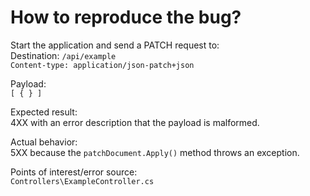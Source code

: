 # How to reproduce the bug?
Start the application and send a PATCH request to:  
Destination: `/api/example`  
`Content-type: application/json-patch+json`

Payload:  
`[ { } ]`


Expected result:  
4XX with an error description that the payload is malformed.

Actual behavior:  
5XX because the `patchDocument.Apply()` method throws an exception.


Points of interest/error source:  
`Controllers\ExampleController.cs`